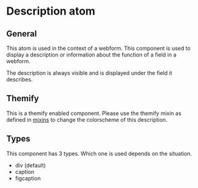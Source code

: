 # Description atom
## General

This atom is used in the context of a webform. This component is used to display a description or information about the function of a field in a webform.

The description is always visible and is displayed under the field it describes.

## Themify
This is a themify enabled component. Please use the themify mixin as defined in [mixins](../../docs/mixins) to change the colorscheme of this description.

## Types
This component has 3 types. Which one is used depends on the situation.
* div (default)
* caption
* figcaption
